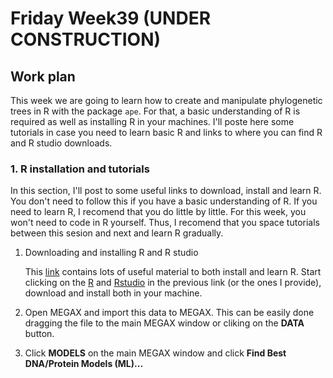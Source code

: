 # Friday Week39 (UNDER CONSTRUCTION)

## Work plan


This week we are going to learn how to create and manipulate phylogenetic trees in R with the package `ape`. For that, a basic understanding of R is required as well as installing R in your machines. I'll poste here some tutorials in case you need to learn basic R and links to where you can find R and R studio downloads. 

### 1. R installation and tutorials

In this section, I'll post to some useful links to download, install and learn R. You don't need to follow this if you have a basic understanding of R. If you need to learn R, I recomend that you do little by little. For this week, you won't need to code in R yourself. Thus, I recomend that you space tutorials between this sesion and next and learn R gradually. 

1. Downloading and installing R and R studio

    This [link](https://education.rstudio.com/learn/beginner/) contains lots of useful material to both install and learn R. Start clicking on the [R](https://cloud.r-project.org) and [Rstudio](https://rstudio.com/products/rstudio/download/) in the previous link (or the ones I provide), download and install both in your machine. 




2. Open MEGAX and import this data to MEGAX. This can be easily done dragging the file to the main MEGAX window or cliking on the **DATA** button. 
3. Click **MODELS** on the main MEGAX window and click **Find Best DNA/Protein Models (ML)...**
